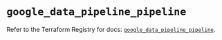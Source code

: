 # `google_data_pipeline_pipeline`

Refer to the Terraform Registry for docs: [`google_data_pipeline_pipeline`](https://registry.terraform.io/providers/hashicorp/google/5.42.0/docs/resources/data_pipeline_pipeline).
